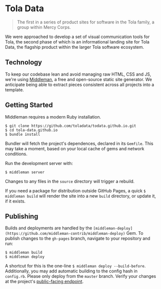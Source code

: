 # Tola Data

> The first in a series of product sites for software in the Tola family, a group within Mercy Corps.

We were approached to develop a set of visual communication tools for Tola, the second phase of which is an informational landing site for Tola Data, the flagship product within the larger Tola software ecosystem.

## Technology

To keep our codebase lean and avoid managing raw HTML, CSS and JS, we're using [Middleman](http://middlemanapp.com/), a free and open-source static site generator. We anticipate being able to extract pieces consistent across all projects into a template.

## Getting Started

Middleman requires a modern Ruby installation.

```
$ git clone https://github.com/toladata/todata.github.io.git
$ cd tola-data.github.io
$ bundle install
```

Bundler will fetch the project's dependences, declared in its `Gemfile`. This may take a moment, based on your local cache of gems and network conditions.

Run the development server with:

```
$ middleman server
```

Changes to any files in the `source` directory will trigger a rebuild.

If you need a package for distribution outside GitHub Pages, a quick `$ middleman build` will render the site into a new `build` directory, or update it, if it exists.

## Publishing

Builds and deployments are handled by the `[middleman-deploy](https://github.com/middleman-contrib/middleman-deploy)` Gem. To publish changes to the `gh-pages` branch, navigate to your repository and run:

```
$ middleman build
$ middleman deploy
```

A shortcut for this is the one-line `$ middleman deploy --build-before`. Additionally, you may add automatic building to the config hash in `config.rb`. Please only deploy from the `master` branch. Verify your changes at the project's [public-facing endpoint](http://toladata.github.io/tola-data/).
